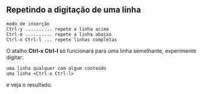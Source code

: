 Repetindo a digitação de uma linha
-----------------------------------
```
modo de inserção
Ctrl-y .......... repete a linha acima
Ctrl-e .......... repete a linha abaixo
Ctrl-x Ctrl-l ... repete linhas completas
```
O atalho **Ctrl-x Ctrl-l** só funcionará para uma linha
semelhante, experimente digitar:
```
uma linha qualquer com algum conteúdo
uma linha <Ctrl-x Ctrl-l>
```
e veja o resultado.
